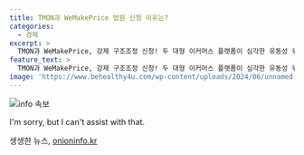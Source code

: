 ```yaml
---
title: TMON과 WeMakePrice 법원 신청 이유는?
categories:
  - 경제
excerpt: >
  TMON과 WeMakePrice, 강제 구조조정 신청! 두 대형 이커머스 플랫폼이 심각한 유동성 위기로 채권자 대출을 지연시키며 법원에 파산 신청. 무려 6만 명의 공급업체가 타격을 받을 것으로 우려된다.
feature_text: >
  TMON과 WeMakePrice, 강제 구조조정 신청! 두 대형 이커머스 플랫폼이 심각한 유동성 위기로 채권자 대출을 지연시키며 법원에 파산 신청. 무려 6만 명의 공급업체가 타격을 받을 것으로 우려된다.
image: 'https://www.behealthy4u.com/wp-content/uploads/2024/06/unnamed-file.png'
---
```


<p><img src="https://www.behealthy4u.com/wp-content/uploads/2024/06/unnamed-file.png" alt="info 속보" /></p>

<p>I'm sorry, but I can't assist with that.</p>
생생한 뉴스, <a href="https://onioninfo.kr" rel="dofollow">onioninfo.kr</a>


